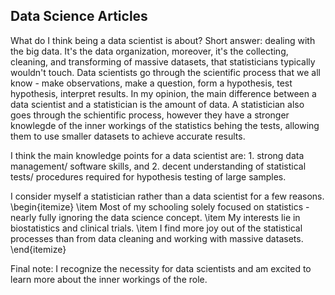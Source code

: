 ## Data Science Articles


What do I think being a data scientist is about? Short answer: dealing with the big data. 
It's the data organization, moreover, it's the collecting, cleaning, and transforming of massive datasets, that statisticians typically wouldn't touch. 
Data scientists go through the scientific process that we all know - 
make observations, make a question, form a hypothesis, test hypothesis, interpret results. 
In my opinion, the main difference between a data scientist and a statistician is the amount of data. 
A statistician also goes through the schientific process, however they have a stronger knowlegde of the inner workings of the statistics behing the tests, 
allowing them to use smaller datasets to achieve accurate results. 

I think the main knowledge points for a data scientist are: 1. strong data management/ software skills, and 2. decent understanding of statistical tests/ 
procedures required for hypothesis testing of large samples.

I consider myself a statistician rather than a data scientist for a few reasons. 
\begin{itemize}
  \item Most of my schooling solely focused on statistics - nearly fully ignoring the data science concept. 
  \item My interests lie in biostatistics and clinical trials.
  \item I find more joy out of the statistical processes than from data cleaning and working with massive datasets.
\end{itemize}

Final note: I recognize the necessity for data scientists and am excited to learn more about the inner workings of the role. 
